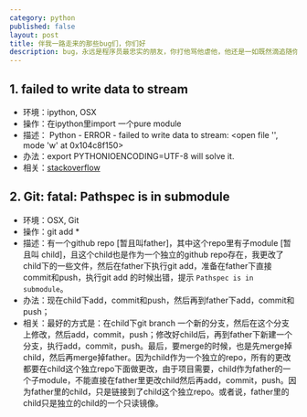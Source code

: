```yaml
---
category: python
published: false
layout: post
title: 伴我一路走来的那些bug们，你们好    
description: bug，永远是程序员最忠实的朋友，你打他骂他虐他，他还是一如既然滴追随你~~~
---    
```



## 1. failed to write data to stream

- 环境：ipython, OSX
- 操作：在ipython里import 一个pure module
- 描述： Python - ERROR - failed to write data to stream: <open file '<stdout>', mode 'w' at 0x104c8f150>
- 办法：export PYTHONIOENCODING=UTF-8 will solve it.
- 相关：[stackoverflow](http://stackoverflow.com/questions/28115375/python-error-failed-to-write-data-to-stream-open-file-stdout-mode-w)


## 2. Git: fatal: Pathspec is in submodule

- 环境：OSX, Git
- 操作：git add *
- 描述：有一个github repo [暂且叫father]，其中这个repo里有子module [暂且叫 child]，且这个child也是作为一个独立的github repo存在，我更改了child下的一些文件，然后在father下执行git add，准备在father下直接commit和push，执行git add 的时候出错，提示 `Pathspec is in submodule`。
- 办法：现在child下add，commit和push，然后再到father下add，commit和push；   
- 相关：最好的方式是：在child下git branch 一个新的分支，然后在这个分支上修改，然后add，commit，push；修改好child后，再到father下新建一个分支，执行add，commit，push。最后，要merge的时候，也是先merge掉child，然后再merge掉father。因为child作为一个独立的repo，所有的更改都要在child这个独立repo下面做更改，由于项目需要，child作为father的一个子module，不能直接在father里更改child然后再add，commit，push。因为father里的child，只是链接到了child这个独立repo。或者说，father里的child只是独立的child的一个只读镜像。   

